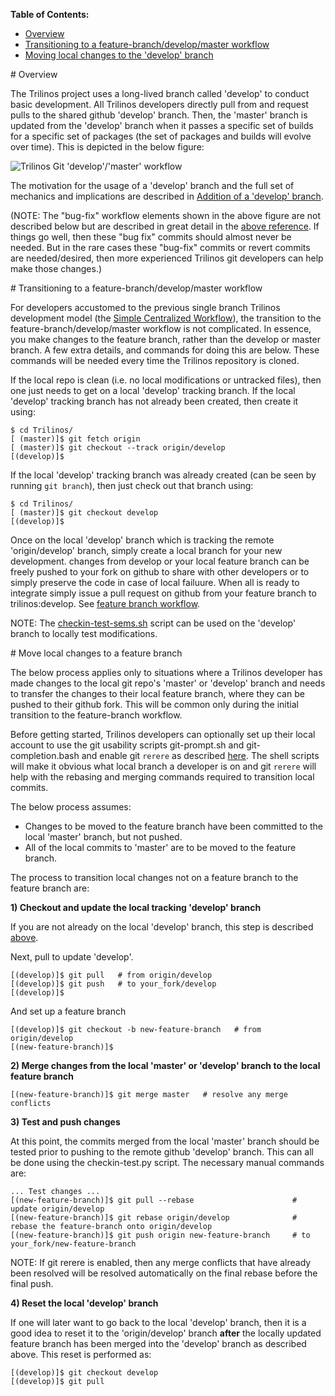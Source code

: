 **Table of Contents:**
* [Overview](#overview)
* [Transitioning to a feature-branch/develop/master workflow](#transition_feature_develop_master)
* [Moving local changes to the 'develop' branch](#move_to_develop)

<a name="overview"/>
# Overview

The Trilinos project uses a long-lived branch called 'develop' to conduct basic development.  All Trilinos developers directly pull from and request pulls to the shared github 'develop' branch.  Then, the 'master' branch is updated from the 'develop' branch when it passes a specific set of builds for a specific set of packages (the set of packages and builds will evolve over time).  This is depicted in the below figure:

![Trilinos Git 'develop'/'master' workflow](https://github.com/trilinos/trilinos_wiki_images/blob/master/GitDevelopMasterWorkflow.png)

The motivation for the usage of a 'develop' branch and the full set of mechanics and implications are described in [Addition of a 'develop' branch](https://docs.google.com/document/d/1uVQYI2cmNx09fDkHDA136yqDTqayhxqfvjFiuUue7wo/edit#heading=h.u2ougk1wk7ph).

(NOTE: The "bug-fix" workflow elements shown in the above figure are not described below but are described in great detail in the [above reference](https://docs.google.com/document/d/1uVQYI2cmNx09fDkHDA136yqDTqayhxqfvjFiuUue7wo/edit#heading=h.u2ougk1wk7ph).  If things go well, then these "bug fix" commits should almost never be needed.  But in the rare cases these "bug-fix" commits or revert commits are needed/desired, then more experienced Trilinos git developers can help make those changes.)

<a name="transition_feature_develop_master"/>
# Transitioning to a feature-branch/develop/master workflow

For developers accustomed to the previous single branch Trilinos development model (the [Simple Centralized Workflow](https://github.com/trilinos/Trilinos/wiki/VC-|-Simple-Centralized-Workflow)), the transition to the feature-branch/develop/master workflow is not complicated. In essence, you make changes to the feature branch, rather than the develop or master branch. A few extra details, and commands for doing this are below. These commands will be needed every time the Trilinos repository is cloned.

If the local repo is clean (i.e. no local modifications or untracked files), then one just needs to get on a local 'develop' tracking branch.  If the local 'develop' tracking branch has not already been created, then create it using:

```
$ cd Trilinos/
[ (master)]$ git fetch origin
[ (master)]$ git checkout --track origin/develop
[(develop)]$ 
```

If the local 'develop' tracking branch was already created (can be seen by running `git branch`), then just check out that branch using:

```
$ cd Trilinos/
[ (master)]$ git checkout develop
[(develop)]$ 
```

Once on the local 'develop' branch which is tracking the remote 'origin/develop' branch, simply create a local branch for your new development. changes from develop or your local feature branch can be freely pushed to your fork on github to share with other developers or to simply preserve the code in case of local failuure. When all is ready to integrate simply issue a pull request on github from your feature branch to trilinos:develop. See [feature branch workflow](https://github.com/trilinos/Trilinos/wiki/VC-%7C-Simple-Centralized-Workflow).

NOTE: The [checkin-test-sems.sh](https://github.com/trilinos/Trilinos/wiki/Policies-%7C-Safe-Checkin-Testing) script can be used on the 'develop' branch to locally test modifications.

<a name="move_to_feature_branch"/>
# Move local changes to a feature branch

The below process applies only to situations where a Trilinos developer has made changes to the local git repo's 'master' or 'develop' branch and needs to transfer the changes to their local feature branch, where they can be pushed to their github fork. This will be common only during the initial transition to the feature-branch workflow.

Before getting started, Trilinos developers can optionally set up their local account to use the git usability scripts git-prompt.sh and git-completion.bash and enable git `rerere` as described [here](https://github.com/trilinos/Trilinos/wiki/VC-%7C-Initial-Git-Setup).  The shell scripts will make it obvious what local branch a developer is on and git `rerere` will help with the rebasing and merging commands required to transition local commits.

The below process assumes:
* Changes to be moved to the feature branch have been committed to the local 'master' branch, but not pushed.
* All of the local commits to 'master' are to be moved to the feature branch.

The process to transition local changes not on a feature branch to the feature branch are:

**1) Checkout and update the local tracking 'develop' branch**

If you are not already on the local 'develop' branch, this step is described [above](#transition_develop_master).

Next, pull to update 'develop'.

```
[(develop)]$ git pull   # from origin/develop
[(develop)]$ git push   # to your_fork/develop
[(develop)]$
```

And set up a feature branch
```
[(develop)]$ git checkout -b new-feature-branch   # from origin/develop
[(new-feature-branch)]$
```

**2) Merge changes from the local 'master' or 'develop' branch to the local feature branch**

```
[(new-feature-branch)]$ git merge master   # resolve any merge conflicts
```

**3) Test and push changes**

At this point, the commits merged from the local 'master' branch should be tested prior to pushing to the remote github 'develop' branch.  This can all be done using the checkin-test.py script. The necessary manual commands are:

```
... Test changes ...
[(new-feature-branch)]$ git pull --rebase                      # update origin/develop
[(new-feature-branch)]$ git rebase origin/develop              # rebase the feature-branch onto origin/develop
[(new-feature-branch)]$ git push origin new-feature-branch     # to your_fork/new-feature-branch
```

NOTE: If git rerere is enabled, then any merge conflicts that have already been resolved will be resolved automatically on the final rebase before the final push.

**4) Reset the local 'develop' branch**

If one will later want to go back to the local 'develop' branch, then it is a good idea to reset it to the 'origin/develop' branch  **after** the locally updated feature branch has been merged into the 'develop' branch as described above.  This reset is performed as:

```
[(develop)]$ git checkout develop
[(develop)]$ git pull
```

